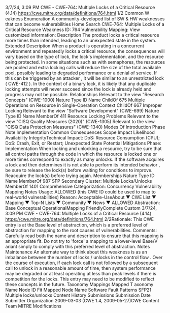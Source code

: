 3/7/24, 3:09 PM CWE - CWE-764: Multiple Locks of a Critical Resource (4.14)
https://cwe.mitre.org/data/deﬁnitions/764.html 1/2
Common W eakness Enumeration
A community-developed list of SW & HW weaknesses that can become
vulnerabilities
Home Search
CWE-764: Multiple Locks of a Critical Resource
Weakness ID: 764
Vulnerability Mapping: 
View customized information:
 Description
The product locks a critical resource more times than intended, leading to an unexpected state in the system.
 Extended Description
When a product is operating in a concurrent environment and repeatedly locks a critical resource, the consequences will vary based
on the type of lock, the lock's implementation, and the resource being protected. In some situations such as with semaphores, the
resources are pooled and extra locking calls will reduce the size of the total available pool, possibly leading to degraded performance
or a denial of service. If this can be triggered by an attacker , it will be similar to an unrestricted lock ( CWE-412 ). In the context of a
binary lock, it is likely that any duplicate locking attempts will never succeed since the lock is already held and progress may not be
possible.
 Relationships
 Relevant to the view "Research Concepts" (CWE-1000)
Nature Type ID Name
ChildOf 675 Multiple Operations on Resource in Single-Operation Context
ChildOf 667 Improper Locking
 Relevant to the view "Software Development" (CWE-699)
Nature Type ID Name
MemberOf 411 Resource Locking Problems
 Relevant to the view "CISQ Quality Measures (2020)" (CWE-1305)
 Relevant to the view "CISQ Data Protection Measures" (CWE-1340)
 Modes Of Introduction
Phase Note
Implementation
 Common Consequences
Scope Impact Likelihood
Availability
IntegrityTechnical Impact: DoS: Resource Consumption (CPU); DoS: Crash, Exit, or Restart; Unexpected State
 Potential Mitigations
Phase: Implementation
When locking and unlocking a resource, try to be sure that all control paths through the code in which the resource is locked one
or more times correspond to exactly as many unlocks. If the software acquires a lock and then determines it is not able to
perform its intended behavior , be sure to release the lock(s) before waiting for conditions to improve. Reacquire the lock(s)
before trying again.
 Memberships
Nature Type ID Name
MemberOf 987 SFP Secondary Cluster: Multiple Locks/Unlocks
MemberOf 1401 Comprehensive Categorization: Concurrency
 Vulnerability Mapping Notes
Usage: ALLOWED (this CWE ID could be used to map to real-world vulnerabilities)
Reason: Acceptable-UseAbout ▼ CWE List ▼ Mapping ▼ Top-N Lists ▼ Community ▼ News ▼
ALLOWED
Abstraction: Base
Conceptual OperationalMapping
FriendlyComplete Custom
3/7/24, 3:09 PM CWE - CWE-764: Multiple Locks of a Critical Resource (4.14)
https://cwe.mitre.org/data/deﬁnitions/764.html 2/2Rationale:
This CWE entry is at the Base level of abstraction, which is a preferred level of abstraction for mapping to the root causes of
vulnerabilities.
Comments:
Carefully read both the name and description to ensure that this mapping is an appropriate fit. Do not try to 'force' a mapping to a
lower-level Base/V ariant simply to comply with this preferred level of abstraction.
 Notes
Maintenance
An alternate way to think about this weakness is as an imbalance between the number of locks / unlocks in the control flow . Over the
course of execution, if each lock call is not followed by a subsequent call to unlock in a reasonable amount of time, then system
performance may be degraded or at least operating at less than peak levels if there is competition for the locks. This entry may need
to be modified to reflect these concepts in the future.
 Taxonomy Mappings
Mapped T axonomy Name Node ID Fit Mapped Node Name
Software Fault Patterns SFP21 Multiple locks/unlocks
 Content History
 Submissions
Submission Date Submitter Organization
2009-03-03
(CWE 1.4, 2009-05-27)CWE Content Team MITRE
 Modifications